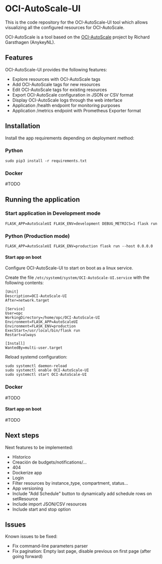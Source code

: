 # OCI-AutoScale-UI

This is the code repository for the OCI-AutoScale-UI tool which allows visualizing all the configured resources for OCI-AutoScale.

OCI-AutoScale is a tool based on the [OCI-AutoScale](https://github.com/AnykeyNL/OCI-AutoScale) project by Richard Garsthagen (AnykeyNL).

## Features

OCI-AutoScale-UI provides the following features:
- Explore resources with OCI-AutoScale tags
- Add OCI-AutoScale tags for new resources
- Edit OCI-AutoScale tags for existing resources
- Export OCI-AutoScale configuration in JSON or CSV format
- Display OCI-AutoScale logs through the web interface
- Application /health endpoint for monitoring purposes
- Application /metrics endpoint with Prometheus Exporter format

## Installation

Install the app requirements depending on deployment method:

### Python
```
sudo pip3 install -r requirements.txt
```

### Docker
#TODO

## Running the application

### Start application in Development mode
```
FLASK_APP=AutoScaleUI FLASK_ENV=development DEBUG_METRICS=1 flask run
```

### Python (Production mode)
```
FLASK_APP=AutoScaleUI FLASK_ENV=production flask run --host 0.0.0.0
```

#### Start app on boot
Configure OCI-AutoScale-UI to start on boot as a linux service.

Create the file `/etc/systemd/system/OCI-AutoScale-UI.service` with the following contents:
```
[Unit]
Description=OCI-AutoScale-UI
After=network.target

[Service]
User=opc
WorkingDirectory=/home/opc/OCI-AutoScale-UI
Environment=FLASK_APP=AutoScaleUI
Environment=FLASK_ENV=production
ExecStart=/usr/local/bin/flask run
Restart=always

[Install]
WantedBy=multi-user.target
```

Reload systemd configuration:
```
sudo systemctl daemon-reload
sudo systemctl enable OCI-AutoScale-UI
sudo systemctl start OCI-AutoScale-UI
```

### Docker
#TODO

#### Start app on boot
#TODO

## Next steps
Next features to be implemented:
- Historico
- Creación de budgets/notifications/...
- 404
- Dockerize app
- Login
- Filter resources by instance_type, compartment, status...
- App versioning
- Include "Add Schedule" button to dynamically add schedule rows on setResource
- Include import JSON/CSV resources
- Include start and stop option

## Issues
Known issues to be fixed:
- Fix command-line parameters parser
- Fix pagination: Empty last page, disable previous on first page (after going forward)